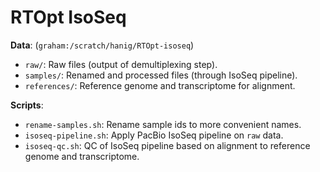 # RTOpt IsoSeq

**Data**: (`graham:/scratch/hanig/RTOpt-isoseq`)
* `raw/`: Raw files (output of demultiplexing step).
* `samples/`: Renamed and processed files (through IsoSeq pipeline).
* `references/`: Reference genome and transcriptome for alignment. 

**Scripts**:
* `rename-samples.sh`: Rename sample ids to more convenient names.
* `isoseq-pipeline.sh`: Apply PacBio IsoSeq pipeline on `raw` data.
* `isoseq-qc.sh`: QC of IsoSeq pipeline based on alignment to reference genome and transcriptome.
